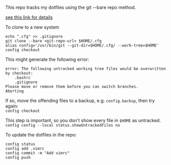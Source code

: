 This repo tracks my dotfiles using the git --bare repo method. 

[see this link for details](https://www.atlassian.com/git/tutorials/dotfiles)

To clone to a new system

`echo ".cfg" >> .gitignore`  
`git clone --bare <git-repo-url> $HOME/.cfg`  
`alias config='/usr/bin/git --git-dir=$HOME/.cfg/ --work-tree=$HOME'`  
`config checkout`  

This might generate the following error:  
```shell
error: The following untracked working tree files would be overwritten by checkout:
    .bashrc
    .gitignore
Please move or remove them before you can switch branches.
Aborting
```

If so, move the offending files to a backup, e.g. `config.backup`, then try again:  
`config checkout`  

This step is important, so you don't show every file in `$HOME` as untracked.  
`config config --local status.showUntrackedFiles no`  


To update the dotfiles in the repo:  
```
config status
config add .vimrc
config commit -m "Add vimrc"
config push
```
